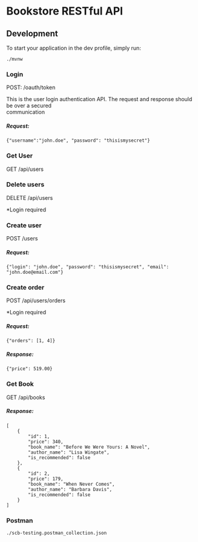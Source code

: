 # Bookstore	RESTful	API

## Development

To start your application in the dev profile, simply run:

    ./mvnw

### Login
POST: /oauth/token

This is	the	user login authentication API. The request and response	should be over a secured	
communication
##### Request:
    {"username":"john.doe",	"password":	"thisismysecret"}
    
### Get User
GET  /api/users

### Delete users
DELETE  /api/users

*Login required

### Create user
POST /users

##### Request:
    {"login": "john.doe", "password": "thisismysecret", "email": "john.doe@email.com"}

### Create order
POST /api/users/orders

*Login required

##### Request:
    {"orders": [1, 4]}
    
##### Response: 
    {"price": 519.00}
    
### Get Book

GET /api/books

##### Response: 
    [
        {
            "id": 1,
            "price": 340,
            "book_name": "Before We Were Yours: A Novel",
            "author_name": "Lisa Wingate",
            "is_recommended": false
        },
        {
            "id": 2,
            "price": 179,
            "book_name": "When Never Comes",
            "author_name": "Barbara Davis",
            "is_recommended": false
        }
    ]
    
### Postman
    ./scb-testing.postman_collection.json
